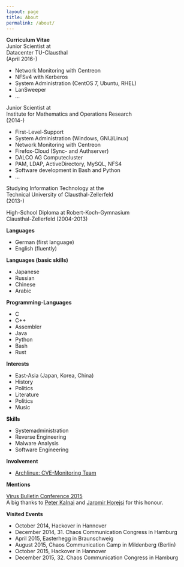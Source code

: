 ```yaml
---
layout: page
title: About
permalink: /about/
---
```

  
**Curriculum Vitae**  
Junior Scientist at  
Datacenter TU-Clausthal  
(April 2016-)  

* Network Monitoring with Centreon  
* NFSv4 with Kerberos  
* System Administration (CentOS 7, Ubuntu, RHEL)  
* LanSweeper
* ...  
  
Junior Scientist at    
Institute for Mathematics and Operations Research    
(2014-)  

* First-Level-Support  
* System Administration (Windows, GNU/Linux)  
* Network Monitoring with Centreon  
* Firefox-Cloud (Sync- and Authserver)  
* DALCO AG Computecluster  
* PAM, LDAP, ActiveDirectory, MySQL, NFS4  
* Software development in Bash and Python  
* ...  
  
Studying Information Technology at the    
Technical University of Clausthal-Zellerfeld    
(2013-)    
  
High-School Diploma at Robert-Koch-Gymnasium    
Clausthal-Zellerfeld (2004-2013)  
  
**Languages**  

* German (first language)   
* English (fluently)  
  
**Languages (basic skills)**  

* Japanese   
* Russian   
* Chinese  
* Arabic  
  
**Programming-Languages**  

* C   
* C++  
* Assembler  
* Java  
* Python  
* Bash  
* Rust  
  
**Interests**  

* East-Asia (Japan, Korea, China)  
* History  
* Politics  
* Literature
* Politics
* Music
  
**Skills**    

* Systemadministration    
* Reverse Engineering    
* Malware Analysis    
* Software Engineering  
  
**Involvement**    

* [Archlinux: CVE-Monitoring Team](https://www.archlinux.org/people/support-staff/)  
  
**Mentions**  

[Virus Bulletin Conference 2015](https://www.virusbtn.com/pdf/conference_slides/2015/KalnaiHorejsi-VB2015.pdf)    
A big thanks to [Peter Kalnai](https://twitter.com/pkalnai) and [Jaromir Horejsi](https://twitter.com/JaromirHorejsi) for this honour.    
  
**Visited Events**  

* October 2014, Hackover in Hannover  
* December 2014, 31. Chaos Communication Congress in Hamburg  
* April 2015, Easterhegg in Braunschweig  
* August 2015, Chaos Communication Camp in Mildenberg (Berlin)  
* October 2015, Hackover in Hannover  
* December 2015, 32. Chaos Communication Congress in Hamburg  
  
